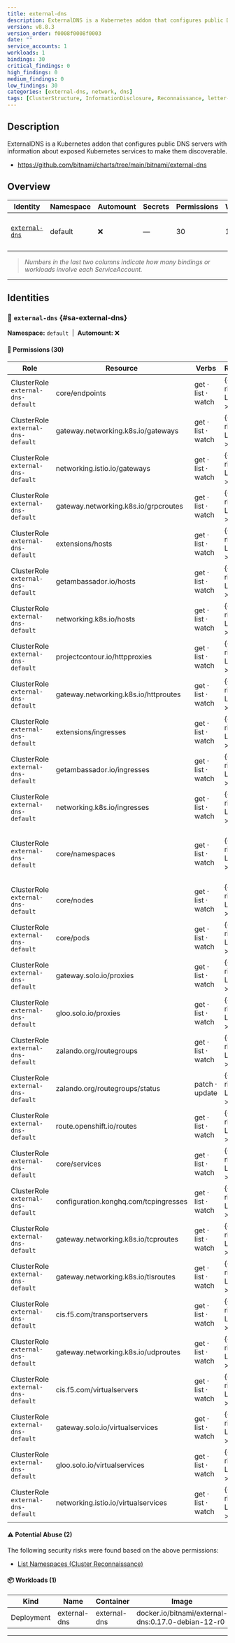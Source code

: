 ```yaml
---
title: external-dns
description: ExternalDNS is a Kubernetes addon that configures public DNS servers with information about exposed Kubernetes services to make them discoverable.
version: v8.8.3
version_order: f0008f0008f0003
date: ""
service_accounts: 1
workloads: 1
bindings: 30
critical_findings: 0
high_findings: 0
medium_findings: 0
low_findings: 30
categories: [external-dns, network, dns]
tags: [ClusterStructure, InformationDisclosure, Reconnaissance, letter-E]
---
```


## Description

ExternalDNS is a Kubernetes addon that configures public DNS servers with information about exposed Kubernetes services to make them discoverable.

- https://github.com/bitnami/charts/tree/main/bitnami/external-dns

## Overview

| Identity                           | Namespace | Automount | Secrets | Permissions | Workloads | Risk               |
| ---------------------------------- | --------- | --------- | ------- | ----------- | --------- | ------------------ |
| [`external-dns`](#sa-external-dns) | default   | ❌        | —       | 30          | 1         | {{< risk "Low" >}} |

> _Numbers in the last two columns indicate how many bindings or workloads involve each ServiceAccount._

---

## Identities

### 🤖 `external-dns` {#sa-external-dns}

**Namespace:** `default` &nbsp;|&nbsp; **Automount:** ❌

#### 🔑 Permissions (30)

| Role                               | Resource                              | Verbs              | Risk             | Tags                                                                                            |
| ---------------------------------- | ------------------------------------- | ------------------ | ---------------- | ----------------------------------------------------------------------------------------------- |
| ClusterRole `external-dns-default` | core/endpoints                        | get · list · watch | {{< risk Low >}} |                                                                                                 |
| ClusterRole `external-dns-default` | gateway.networking.k8s.io/gateways    | get · list · watch | {{< risk Low >}} |                                                                                                 |
| ClusterRole `external-dns-default` | networking.istio.io/gateways          | get · list · watch | {{< risk Low >}} |                                                                                                 |
| ClusterRole `external-dns-default` | gateway.networking.k8s.io/grpcroutes  | get · list · watch | {{< risk Low >}} |                                                                                                 |
| ClusterRole `external-dns-default` | extensions/hosts                      | get · list · watch | {{< risk Low >}} |                                                                                                 |
| ClusterRole `external-dns-default` | getambassador.io/hosts                | get · list · watch | {{< risk Low >}} |                                                                                                 |
| ClusterRole `external-dns-default` | networking.k8s.io/hosts               | get · list · watch | {{< risk Low >}} |                                                                                                 |
| ClusterRole `external-dns-default` | projectcontour.io/httpproxies         | get · list · watch | {{< risk Low >}} |                                                                                                 |
| ClusterRole `external-dns-default` | gateway.networking.k8s.io/httproutes  | get · list · watch | {{< risk Low >}} |                                                                                                 |
| ClusterRole `external-dns-default` | extensions/ingresses                  | get · list · watch | {{< risk Low >}} |                                                                                                 |
| ClusterRole `external-dns-default` | getambassador.io/ingresses            | get · list · watch | {{< risk Low >}} |                                                                                                 |
| ClusterRole `external-dns-default` | networking.k8s.io/ingresses           | get · list · watch | {{< risk Low >}} |                                                                                                 |
| ClusterRole `external-dns-default` | core/namespaces                       | get · list · watch | {{< risk Low >}} | {{< tag "ClusterStructure" >}} {{< tag "InformationDisclosure" >}} {{< tag "Reconnaissance" >}} |
| ClusterRole `external-dns-default` | core/nodes                            | get · list · watch | {{< risk Low >}} |                                                                                                 |
| ClusterRole `external-dns-default` | core/pods                             | get · list · watch | {{< risk Low >}} |                                                                                                 |
| ClusterRole `external-dns-default` | gateway.solo.io/proxies               | get · list · watch | {{< risk Low >}} |                                                                                                 |
| ClusterRole `external-dns-default` | gloo.solo.io/proxies                  | get · list · watch | {{< risk Low >}} |                                                                                                 |
| ClusterRole `external-dns-default` | zalando.org/routegroups               | get · list · watch | {{< risk Low >}} |                                                                                                 |
| ClusterRole `external-dns-default` | zalando.org/routegroups/status        | patch · update     | {{< risk Low >}} |                                                                                                 |
| ClusterRole `external-dns-default` | route.openshift.io/routes             | get · list · watch | {{< risk Low >}} |                                                                                                 |
| ClusterRole `external-dns-default` | core/services                         | get · list · watch | {{< risk Low >}} |                                                                                                 |
| ClusterRole `external-dns-default` | configuration.konghq.com/tcpingresses | get · list · watch | {{< risk Low >}} |                                                                                                 |
| ClusterRole `external-dns-default` | gateway.networking.k8s.io/tcproutes   | get · list · watch | {{< risk Low >}} |                                                                                                 |
| ClusterRole `external-dns-default` | gateway.networking.k8s.io/tlsroutes   | get · list · watch | {{< risk Low >}} |                                                                                                 |
| ClusterRole `external-dns-default` | cis.f5.com/transportservers           | get · list · watch | {{< risk Low >}} |                                                                                                 |
| ClusterRole `external-dns-default` | gateway.networking.k8s.io/udproutes   | get · list · watch | {{< risk Low >}} |                                                                                                 |
| ClusterRole `external-dns-default` | cis.f5.com/virtualservers             | get · list · watch | {{< risk Low >}} |                                                                                                 |
| ClusterRole `external-dns-default` | gateway.solo.io/virtualservices       | get · list · watch | {{< risk Low >}} |                                                                                                 |
| ClusterRole `external-dns-default` | gloo.solo.io/virtualservices          | get · list · watch | {{< risk Low >}} |                                                                                                 |
| ClusterRole `external-dns-default` | networking.istio.io/virtualservices   | get · list · watch | {{< risk Low >}} |                                                                                                 |

#### ⚠️ Potential Abuse (2)

The following security risks were found based on the above permissions:

- [List Namespaces (Cluster Reconnaissance)](/rules/1082)

#### 📦 Workloads (1)

| Kind       | Name         | Container    | Image                                              |
| ---------- | ------------ | ------------ | -------------------------------------------------- |
| Deployment | external-dns | external-dns | docker.io/bitnami/external-dns:0.17.0-debian-12-r0 |

---
